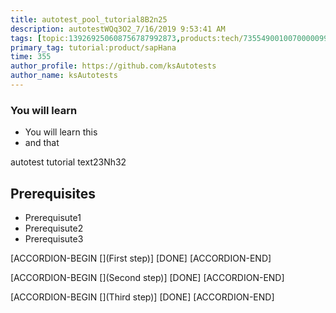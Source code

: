 ```yaml
---
title: autotest_pool_tutorial8B2n25
description: autotestWQq3O2_7/16/2019 9:53:41 AM
tags: [topic:139269250608756787992873,products:tech/73554900100700000996,tutorial:experience/advanced]
primary_tag: tutorial:product/sapHana
time: 355
author_profile: https://github.com/ksAutotests
author_name: ksAutotests
---
```

### You will learn
- You will learn this
- and that

autotest tutorial text23Nh32

## Prerequisites
- Prerequisute1
- Prerequisute2
- Prerequisute3

[ACCORDION-BEGIN [](First step)]
[DONE]
[ACCORDION-END]

[ACCORDION-BEGIN [](Second step)]
[DONE]
[ACCORDION-END]

[ACCORDION-BEGIN [](Third step)]
[DONE]
[ACCORDION-END]

